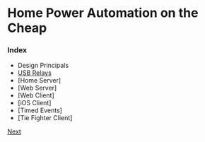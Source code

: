 # Home Power Automation on the Cheap
### Index
* Design Principals
* [USB Relays]()
* [Home Server]
* [Web Server]
* [Web Client]
* [iOS Client]
* [Timed Events]
* [Tie Fighter Client]

[Next](usb_relay.md)
